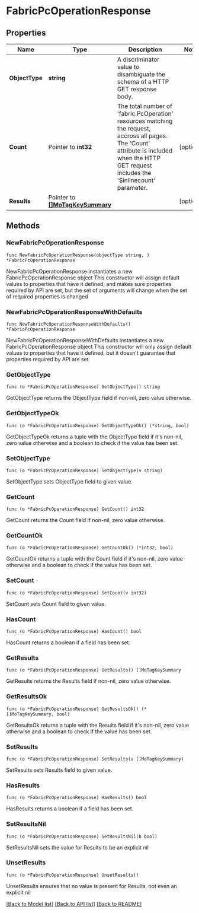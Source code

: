 # FabricPcOperationResponse

## Properties

Name | Type | Description | Notes
------------ | ------------- | ------------- | -------------
**ObjectType** | **string** | A discriminator value to disambiguate the schema of a HTTP GET response body. | 
**Count** | Pointer to **int32** | The total number of &#39;fabric.PcOperation&#39; resources matching the request, accross all pages. The &#39;Count&#39; attribute is included when the HTTP GET request includes the &#39;$inlinecount&#39; parameter. | [optional] 
**Results** | Pointer to [**[]MoTagKeySummary**](mo.TagKeySummary.md) |  | [optional] 

## Methods

### NewFabricPcOperationResponse

`func NewFabricPcOperationResponse(objectType string, ) *FabricPcOperationResponse`

NewFabricPcOperationResponse instantiates a new FabricPcOperationResponse object
This constructor will assign default values to properties that have it defined,
and makes sure properties required by API are set, but the set of arguments
will change when the set of required properties is changed

### NewFabricPcOperationResponseWithDefaults

`func NewFabricPcOperationResponseWithDefaults() *FabricPcOperationResponse`

NewFabricPcOperationResponseWithDefaults instantiates a new FabricPcOperationResponse object
This constructor will only assign default values to properties that have it defined,
but it doesn't guarantee that properties required by API are set

### GetObjectType

`func (o *FabricPcOperationResponse) GetObjectType() string`

GetObjectType returns the ObjectType field if non-nil, zero value otherwise.

### GetObjectTypeOk

`func (o *FabricPcOperationResponse) GetObjectTypeOk() (*string, bool)`

GetObjectTypeOk returns a tuple with the ObjectType field if it's non-nil, zero value otherwise
and a boolean to check if the value has been set.

### SetObjectType

`func (o *FabricPcOperationResponse) SetObjectType(v string)`

SetObjectType sets ObjectType field to given value.


### GetCount

`func (o *FabricPcOperationResponse) GetCount() int32`

GetCount returns the Count field if non-nil, zero value otherwise.

### GetCountOk

`func (o *FabricPcOperationResponse) GetCountOk() (*int32, bool)`

GetCountOk returns a tuple with the Count field if it's non-nil, zero value otherwise
and a boolean to check if the value has been set.

### SetCount

`func (o *FabricPcOperationResponse) SetCount(v int32)`

SetCount sets Count field to given value.

### HasCount

`func (o *FabricPcOperationResponse) HasCount() bool`

HasCount returns a boolean if a field has been set.

### GetResults

`func (o *FabricPcOperationResponse) GetResults() []MoTagKeySummary`

GetResults returns the Results field if non-nil, zero value otherwise.

### GetResultsOk

`func (o *FabricPcOperationResponse) GetResultsOk() (*[]MoTagKeySummary, bool)`

GetResultsOk returns a tuple with the Results field if it's non-nil, zero value otherwise
and a boolean to check if the value has been set.

### SetResults

`func (o *FabricPcOperationResponse) SetResults(v []MoTagKeySummary)`

SetResults sets Results field to given value.

### HasResults

`func (o *FabricPcOperationResponse) HasResults() bool`

HasResults returns a boolean if a field has been set.

### SetResultsNil

`func (o *FabricPcOperationResponse) SetResultsNil(b bool)`

 SetResultsNil sets the value for Results to be an explicit nil

### UnsetResults
`func (o *FabricPcOperationResponse) UnsetResults()`

UnsetResults ensures that no value is present for Results, not even an explicit nil

[[Back to Model list]](../README.md#documentation-for-models) [[Back to API list]](../README.md#documentation-for-api-endpoints) [[Back to README]](../README.md)


